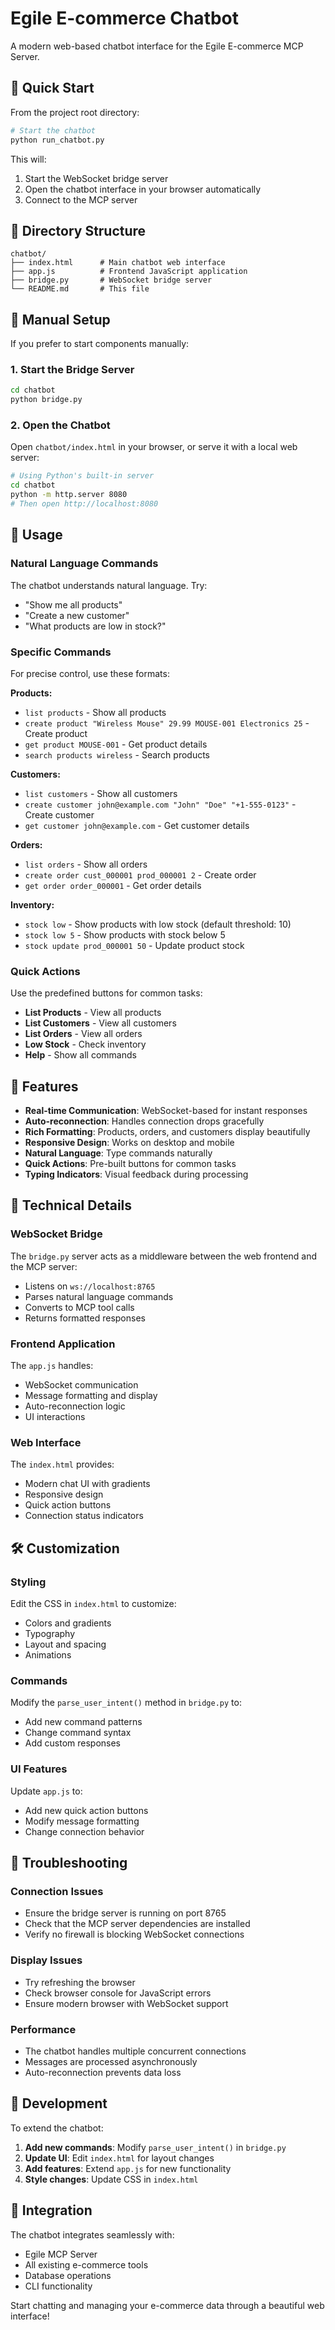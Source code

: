 # Egile E-commerce Chatbot

A modern web-based chatbot interface for the Egile E-commerce MCP Server.

## 🚀 Quick Start

From the project root directory:

```bash
# Start the chatbot
python run_chatbot.py
```

This will:
1. Start the WebSocket bridge server
2. Open the chatbot interface in your browser automatically
3. Connect to the MCP server

## 📁 Directory Structure

```
chatbot/
├── index.html      # Main chatbot web interface
├── app.js          # Frontend JavaScript application
├── bridge.py       # WebSocket bridge server
└── README.md       # This file
```

## 🔧 Manual Setup

If you prefer to start components manually:

### 1. Start the Bridge Server
```bash
cd chatbot
python bridge.py
```

### 2. Open the Chatbot
Open `chatbot/index.html` in your browser, or serve it with a local web server:

```bash
# Using Python's built-in server
cd chatbot
python -m http.server 8080
# Then open http://localhost:8080
```

## 💬 Usage

### Natural Language Commands
The chatbot understands natural language. Try:
- "Show me all products"
- "Create a new customer"
- "What products are low in stock?"

### Specific Commands
For precise control, use these formats:

**Products:**
- `list products` - Show all products
- `create product "Wireless Mouse" 29.99 MOUSE-001 Electronics 25` - Create product
- `get product MOUSE-001` - Get product details
- `search products wireless` - Search products

**Customers:**
- `list customers` - Show all customers
- `create customer john@example.com "John" "Doe" "+1-555-0123"` - Create customer
- `get customer john@example.com` - Get customer details

**Orders:**
- `list orders` - Show all orders
- `create order cust_000001 prod_000001 2` - Create order
- `get order order_000001` - Get order details

**Inventory:**
- `stock low` - Show products with low stock (default threshold: 10)
- `stock low 5` - Show products with stock below 5
- `stock update prod_000001 50` - Update product stock

### Quick Actions
Use the predefined buttons for common tasks:
- **List Products** - View all products
- **List Customers** - View all customers  
- **List Orders** - View all orders
- **Low Stock** - Check inventory
- **Help** - Show all commands

## 🌟 Features

- **Real-time Communication**: WebSocket-based for instant responses
- **Auto-reconnection**: Handles connection drops gracefully
- **Rich Formatting**: Products, orders, and customers display beautifully
- **Responsive Design**: Works on desktop and mobile
- **Natural Language**: Type commands naturally
- **Quick Actions**: Pre-built buttons for common tasks
- **Typing Indicators**: Visual feedback during processing

## 🔧 Technical Details

### WebSocket Bridge
The `bridge.py` server acts as a middleware between the web frontend and the MCP server:
- Listens on `ws://localhost:8765`
- Parses natural language commands
- Converts to MCP tool calls
- Returns formatted responses

### Frontend Application
The `app.js` handles:
- WebSocket communication
- Message formatting and display
- Auto-reconnection logic
- UI interactions

### Web Interface
The `index.html` provides:
- Modern chat UI with gradients
- Responsive design
- Quick action buttons
- Connection status indicators

## 🛠️ Customization

### Styling
Edit the CSS in `index.html` to customize:
- Colors and gradients
- Typography
- Layout and spacing
- Animations

### Commands
Modify the `parse_user_intent()` method in `bridge.py` to:
- Add new command patterns
- Change command syntax
- Add custom responses

### UI Features
Update `app.js` to:
- Add new quick action buttons
- Modify message formatting
- Change connection behavior

## 🐛 Troubleshooting

### Connection Issues
- Ensure the bridge server is running on port 8765
- Check that the MCP server dependencies are installed
- Verify no firewall is blocking WebSocket connections

### Display Issues  
- Try refreshing the browser
- Check browser console for JavaScript errors
- Ensure modern browser with WebSocket support

### Performance
- The chatbot handles multiple concurrent connections
- Messages are processed asynchronously
- Auto-reconnection prevents data loss

## 📝 Development

To extend the chatbot:

1. **Add new commands**: Modify `parse_user_intent()` in `bridge.py`
2. **Update UI**: Edit `index.html` for layout changes
3. **Add features**: Extend `app.js` for new functionality
4. **Style changes**: Update CSS in `index.html`

## 🔗 Integration

The chatbot integrates seamlessly with:
- Egile MCP Server
- All existing e-commerce tools
- Database operations
- CLI functionality

Start chatting and managing your e-commerce data through a beautiful web interface!